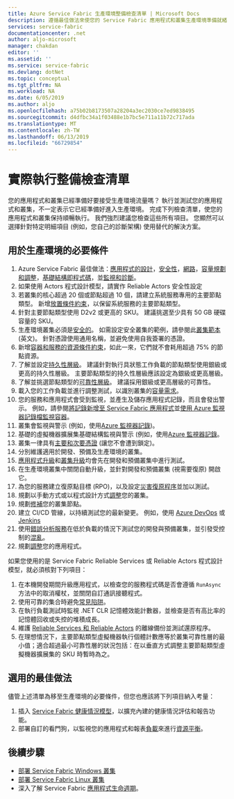 ```yaml
---
title: Azure Service Fabric 生產環境整備檢查清單 | Microsoft Docs
description: 遵循最佳做法來使您的 Service Fabric 應用程式和叢集生產環境準備就緒。
services: service-fabric
documentationcenter: .net
author: aljo-microsoft
manager: chakdan
editor: ''
ms.assetid: ''
ms.service: service-fabric
ms.devlang: dotNet
ms.topic: conceptual
ms.tgt_pltfrm: NA
ms.workload: NA
ms.date: 6/05/2019
ms.author: aljo
ms.openlocfilehash: a75b02b8173507a28204a3ec2030ce7ed9838495
ms.sourcegitcommit: d4dfbc34a1f03488e1b7bc5e711a11b72c717ada
ms.translationtype: MT
ms.contentlocale: zh-TW
ms.lasthandoff: 06/13/2019
ms.locfileid: "66729854"
---
```

# <a name="production-readiness-checklist"></a>實際執行整備檢查清單

您的應用程式和叢集已經準備好要接受生產環境流量嗎？ 執行並測試您的應用程式和叢集，不一定表示它已經準備好進入生產環境。 完成下列檢查清單，使您的應用程式和叢集保持順暢執行。 我們強烈建議您檢查這些所有項目。 您顯然可以選擇針對特定明細項目 (例如，您自己的診斷架構) 使用替代的解決方案。


## <a name="prerequisites-for-production"></a>用於生產環境的必要條件
1. Azure Service Fabric 最佳做法：[應用程式的設計](./service-fabric-best-practices-applications.md)，[安全性](./service-fabric-best-practices-security.md)，[網路](./service-fabric-best-practices-networking.md)，[容量規劃和調整](./service-fabric-best-practices-capacity-scaling.md)，[基礎結構即程式碼](./service-fabric-best-practices-infrastructure-as-code.md)，並[監視和診斷](./service-fabric-best-practices-monitoring.md)。 
1. 如果使用 Actors 程式設計模型，請實作 Reliable Actors 安全性設定
1. 若叢集的核心超過 20 個或節點超過 10 個，請建立系統服務專用的主要節點類型。 新增[放置條件約束](service-fabric-cluster-resource-manager-advanced-placement-rules-placement-policies.md)，以保留系統服務的主要節點類型。
1. 針對主要節點類型使用 D2v2 或更高的 SKU。 建議挑選至少具有 50 GB 硬碟容量的 SKU。
1. 生產環境叢集必須是[安全的](service-fabric-cluster-security.md)。 如需設定安全叢集的範例，請參閱此[叢集範本](https://github.com/Azure-Samples/service-fabric-cluster-templates/tree/master/7-VM-Windows-3-NodeTypes-Secure-NSG) \(英文\)。 針對憑證使用通用名稱，並避免使用自我簽署的憑證。
1. 新增[容器和服務的資源條件約束](service-fabric-resource-governance.md)，如此一來，它們就不會耗用超過 75% 的節點資源。 
1. 了解並設定[持久性層級](service-fabric-cluster-capacity.md#the-durability-characteristics-of-the-cluster)。 建議針對執行具狀態工作負載的節點類型使用銀級或更高的持久性層級。 主要節點類型的持久性層級應該設定為銀級或更高層級。
1. 了解並挑選節點類型的[可靠性層級](service-fabric-cluster-capacity.md#the-reliability-characteristics-of-the-cluster)。 建議採用銀級或更高層級的可靠性。
1. 載入您的工作負載並進行調整測試，以識別叢集的[容量需求](service-fabric-cluster-capacity.md)。 
1. 您的服務和應用程式會受到監視，並產生及儲存應用程式記錄，而且會發出警示。 例如，請參閱[將記錄新增至 Service Fabric 應用程式](service-fabric-how-to-diagnostics-log.md)並[使用 Azure 監視器記錄檔監視容器](service-fabric-diagnostics-oms-containers.md)。
1. 叢集會監視與警示 (例如，使用[Azure 監視器記錄](service-fabric-diagnostics-event-analysis-oms.md))。 
1. 基礎的虛擬機器擴展集基礎結構監視與警示 (例如，使用[Azure 監視器記錄](service-fabric-diagnostics-oms-agent.md)。
1. 叢集一律具有[主要和次要憑證](service-fabric-cluster-security-update-certs-azure.md) (讓您不會遭到鎖定)。
1. 分別維護適用於開發、預備及生產環境的叢集。 
1. [應用程式升級](service-fabric-application-upgrade.md)和[叢集升級](service-fabric-tutorial-upgrade-cluster.md)均會先在開發和預備叢集中進行測試。 
1. 在生產環境叢集中關閉自動升級，並針對開發和預備叢集 (視需要復原) 開啟它。 
1. 為您的服務建立復原點目標 (RPO)，以及設定[災害復原程序](service-fabric-disaster-recovery.md)並加以測試。
1. 規劃以手動方式或以程式設計方式[調整](service-fabric-cluster-scaling.md)您的叢集。
1. 規劃[修補](service-fabric-patch-orchestration-application.md)您的叢集節點。 
1. 建立 CI/CD 管線，以持續測試您的最新變更。 例如，使用 [Azure DevOps](service-fabric-tutorial-deploy-app-with-cicd-vsts.md) 或 [Jenkins](service-fabric-cicd-your-linux-applications-with-jenkins.md)
1. 使用[錯誤分析服務](service-fabric-testability-overview.md)在低於負載的情況下測試您的開發與預備叢集，並引發受控制的[混亂](service-fabric-controlled-chaos.md)。 
1. 規劃[調整](service-fabric-concepts-scalability.md)您的應用程式。 


如果您使用的是 Service Fabric Reliable Services 或 Reliable Actors 程式設計模型，就必須核對下列項目：
1. 在本機開發期間升級應用程式，以檢查您的服務程式碼是否會遵循 `RunAsync` 方法中的取消權杖，並關閉自訂通訊接聽程式。
1. 使用可靠的集合時避免[常見陷阱](service-fabric-work-with-reliable-collections.md)。
1. 在執行負載測試時監視 .NET CLR 記憶體效能計數器，並檢查是否有高比率的記憶體回收或失控的堆積成長。
1. 維護 [Reliable Services 和 Reliable Actors](service-fabric-reliable-services-backup-restore.md) 的離線備份並測試還原程序。
1. 在理想情況下，主要節點類型虛擬機器執行個體計數應等於叢集可靠性層的最小值；適合超過最小可靠性層的狀況包括：在以垂直方式調整主要節點類型虛擬機器擴展集的 SKU 時暫時為之。

## <a name="optional-best-practices"></a>選用的最佳做法

儘管上述清單為移至生產環境的必要條件，但您也應該將下列項目納入考量：
1. 插入 [Service Fabric 健康情況模型](service-fabric-health-introduction.md)，以擴充內建的健康情況評估和報告功能。
1. 部署自訂的看門狗，以監視您的應用程式和報表[負載](service-fabric-cluster-resource-manager-metrics.md)來進行[資源平衡](service-fabric-cluster-resource-manager-balancing.md)。 


## <a name="next-steps"></a>後續步驟
* [部署 Service Fabric Windows 叢集](service-fabric-tutorial-create-vnet-and-windows-cluster.md)
* [部署 Service Fabric Linux 叢集](service-fabric-tutorial-create-vnet-and-linux-cluster.md)
* 深入了解 Service Fabric [應用程式生命週期](service-fabric-application-lifecycle.md)。
